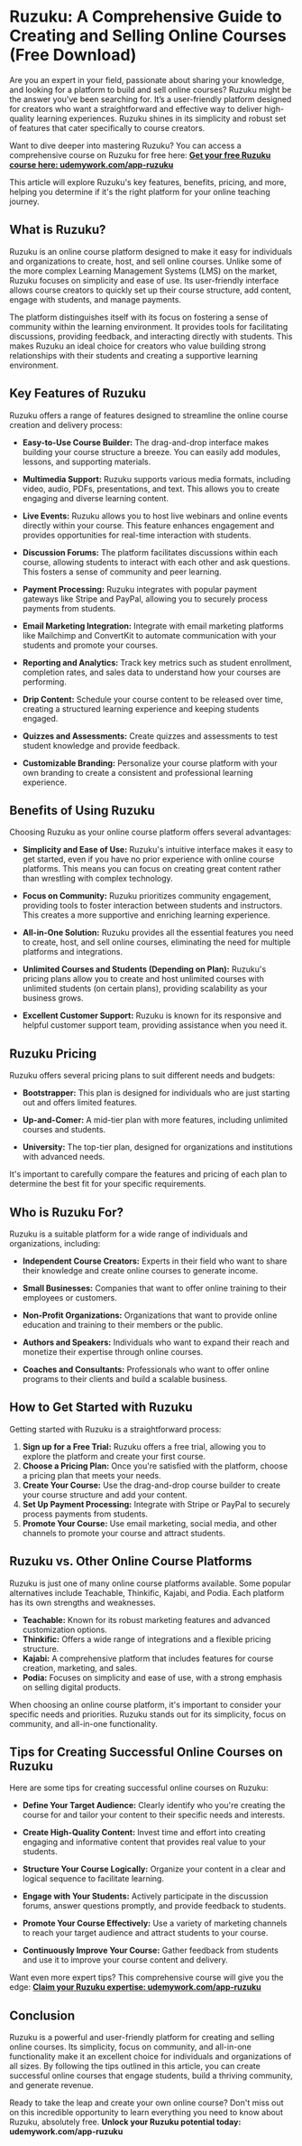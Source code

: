 # Ruzuku: A Comprehensive Guide to Creating and Selling Online Courses (Free Download)

Are you an expert in your field, passionate about sharing your knowledge, and looking for a platform to build and sell online courses? Ruzuku might be the answer you've been searching for. It’s a user-friendly platform designed for creators who want a straightforward and effective way to deliver high-quality learning experiences. Ruzuku shines in its simplicity and robust set of features that cater specifically to course creators.

Want to dive deeper into mastering Ruzuku? You can access a comprehensive course on Ruzuku for free here: [**Get your free Ruzuku course here: udemywork.com/app-ruzuku**](https://udemywork.com/app-ruzuku)

This article will explore Ruzuku's key features, benefits, pricing, and more, helping you determine if it's the right platform for your online teaching journey.

## What is Ruzuku?

Ruzuku is an online course platform designed to make it easy for individuals and organizations to create, host, and sell online courses. Unlike some of the more complex Learning Management Systems (LMS) on the market, Ruzuku focuses on simplicity and ease of use. Its user-friendly interface allows course creators to quickly set up their course structure, add content, engage with students, and manage payments.

The platform distinguishes itself with its focus on fostering a sense of community within the learning environment. It provides tools for facilitating discussions, providing feedback, and interacting directly with students. This makes Ruzuku an ideal choice for creators who value building strong relationships with their students and creating a supportive learning environment.

## Key Features of Ruzuku

Ruzuku offers a range of features designed to streamline the online course creation and delivery process:

*   **Easy-to-Use Course Builder:** The drag-and-drop interface makes building your course structure a breeze. You can easily add modules, lessons, and supporting materials.

*   **Multimedia Support:** Ruzuku supports various media formats, including video, audio, PDFs, presentations, and text. This allows you to create engaging and diverse learning content.

*   **Live Events:** Ruzuku allows you to host live webinars and online events directly within your course. This feature enhances engagement and provides opportunities for real-time interaction with students.

*   **Discussion Forums:** The platform facilitates discussions within each course, allowing students to interact with each other and ask questions. This fosters a sense of community and peer learning.

*   **Payment Processing:** Ruzuku integrates with popular payment gateways like Stripe and PayPal, allowing you to securely process payments from students.

*   **Email Marketing Integration:** Integrate with email marketing platforms like Mailchimp and ConvertKit to automate communication with your students and promote your courses.

*   **Reporting and Analytics:** Track key metrics such as student enrollment, completion rates, and sales data to understand how your courses are performing.

*   **Drip Content:** Schedule your course content to be released over time, creating a structured learning experience and keeping students engaged.

*   **Quizzes and Assessments:** Create quizzes and assessments to test student knowledge and provide feedback.

*   **Customizable Branding:** Personalize your course platform with your own branding to create a consistent and professional learning experience.

## Benefits of Using Ruzuku

Choosing Ruzuku as your online course platform offers several advantages:

*   **Simplicity and Ease of Use:** Ruzuku's intuitive interface makes it easy to get started, even if you have no prior experience with online course platforms. This means you can focus on creating great content rather than wrestling with complex technology.

*   **Focus on Community:** Ruzuku prioritizes community engagement, providing tools to foster interaction between students and instructors. This creates a more supportive and enriching learning experience.

*   **All-in-One Solution:** Ruzuku provides all the essential features you need to create, host, and sell online courses, eliminating the need for multiple platforms and integrations.

*   **Unlimited Courses and Students (Depending on Plan):** Ruzuku's pricing plans allow you to create and host unlimited courses with unlimited students (on certain plans), providing scalability as your business grows.

*   **Excellent Customer Support:** Ruzuku is known for its responsive and helpful customer support team, providing assistance when you need it.

## Ruzuku Pricing

Ruzuku offers several pricing plans to suit different needs and budgets:

*   **Bootstrapper:** This plan is designed for individuals who are just starting out and offers limited features.

*   **Up-and-Comer:** A mid-tier plan with more features, including unlimited courses and students.

*   **University:** The top-tier plan, designed for organizations and institutions with advanced needs.

It's important to carefully compare the features and pricing of each plan to determine the best fit for your specific requirements.

## Who is Ruzuku For?

Ruzuku is a suitable platform for a wide range of individuals and organizations, including:

*   **Independent Course Creators:** Experts in their field who want to share their knowledge and create online courses to generate income.

*   **Small Businesses:** Companies that want to offer online training to their employees or customers.

*   **Non-Profit Organizations:** Organizations that want to provide online education and training to their members or the public.

*   **Authors and Speakers:** Individuals who want to expand their reach and monetize their expertise through online courses.

*   **Coaches and Consultants:** Professionals who want to offer online programs to their clients and build a scalable business.

## How to Get Started with Ruzuku

Getting started with Ruzuku is a straightforward process:

1.  **Sign up for a Free Trial:** Ruzuku offers a free trial, allowing you to explore the platform and create your first course.
2.  **Choose a Pricing Plan:** Once you're satisfied with the platform, choose a pricing plan that meets your needs.
3.  **Create Your Course:** Use the drag-and-drop course builder to create your course structure and add your content.
4.  **Set Up Payment Processing:** Integrate with Stripe or PayPal to securely process payments from students.
5.  **Promote Your Course:** Use email marketing, social media, and other channels to promote your course and attract students.

## Ruzuku vs. Other Online Course Platforms

Ruzuku is just one of many online course platforms available. Some popular alternatives include Teachable, Thinkific, Kajabi, and Podia. Each platform has its own strengths and weaknesses.

*   **Teachable:** Known for its robust marketing features and advanced customization options.
*   **Thinkific:** Offers a wide range of integrations and a flexible pricing structure.
*   **Kajabi:** A comprehensive platform that includes features for course creation, marketing, and sales.
*   **Podia:** Focuses on simplicity and ease of use, with a strong emphasis on selling digital products.

When choosing an online course platform, it's important to consider your specific needs and priorities. Ruzuku stands out for its simplicity, focus on community, and all-in-one functionality.

## Tips for Creating Successful Online Courses on Ruzuku

Here are some tips for creating successful online courses on Ruzuku:

*   **Define Your Target Audience:** Clearly identify who you're creating the course for and tailor your content to their specific needs and interests.

*   **Create High-Quality Content:** Invest time and effort into creating engaging and informative content that provides real value to your students.

*   **Structure Your Course Logically:** Organize your content in a clear and logical sequence to facilitate learning.

*   **Engage with Your Students:** Actively participate in the discussion forums, answer questions promptly, and provide feedback to students.

*   **Promote Your Course Effectively:** Use a variety of marketing channels to reach your target audience and attract students to your course.

*   **Continuously Improve Your Course:** Gather feedback from students and use it to improve your course content and delivery.

Want even more expert tips? This comprehensive course will give you the edge: [**Claim your Ruzuku expertise: udemywork.com/app-ruzuku**](https://udemywork.com/app-ruzuku)

## Conclusion

Ruzuku is a powerful and user-friendly platform for creating and selling online courses. Its simplicity, focus on community, and all-in-one functionality make it an excellent choice for individuals and organizations of all sizes. By following the tips outlined in this article, you can create successful online courses that engage students, build a thriving community, and generate revenue.

Ready to take the leap and create your own online course? Don't miss out on this incredible opportunity to learn everything you need to know about Ruzuku, absolutely free. **Unlock your Ruzuku potential today: udemywork.com/app-ruzuku**

